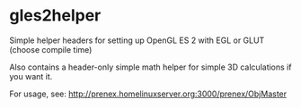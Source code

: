 # gles2helper
Simple helper headers for setting up OpenGL ES 2 with EGL or GLUT (choose compile time)

Also contains a header-only simple math helper for simple 3D calculations if you want it.

For usage, see: http://prenex.homelinuxserver.org:3000/prenex/ObjMaster
